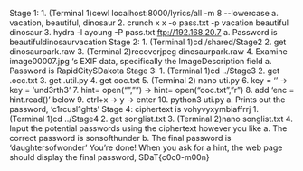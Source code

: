 Stage 1:
	1. (Terminal 1)cewl localhost:8000/lyrics/all -m 8 --lowercase
		a. vacation, beautiful, dinosaur
	2. crunch x x -o pass.txt -p vacation beautiful dinosaur 
	3. hydra -l ayoung -P pass.txt ftp://192.168.20.7
		a. Password is beautifuldinosaurvacation
Stage 2:
	1. (Terminal 1)cd /shared/Stage2
	2. get dinosaurpark.raw
	3. (Terminal 2)recoverjpeg dinosaurpark.raw
	4. Examine image00007.jpg ‘s EXIF data, specifically the ImageDescription field
		a. Password is RapidCitySDakota
Stage 3:
	1. (Terminal 1)cd ../Stage3
	2. get .occ.txt
	3. get .util.py
	4. get ooc.txt
	5. (Terminal 2) nano uti.py
	6. key = ‘’ -> key = ‘und3rth3’
	7. hint= open(“”,””) -> hint= open(“ooc.txt”,”r”)
	8. add ‘enc = hint.read()’ below
	9. ctrl+x -> y -> enter
	10. python3 uti.py
		a. Prints out the password, ‘c1rcusl1ghts’
Stage 4: ciphertext is vohyvyxymbiaffrrj
	1. (Terminal 1)cd ../Stage4
	2. get songlist.txt
	3. (Terminal 2)nano songlist.txt
	4. Input the potential passwords using the ciphertext however you like 
		a. The correct password is sonsofthunder
		b. The final password is ‘daughtersofwonder’
You’re done! When you ask for a hint, the web page should display the final password, SDaT{c0c0-m00n}
